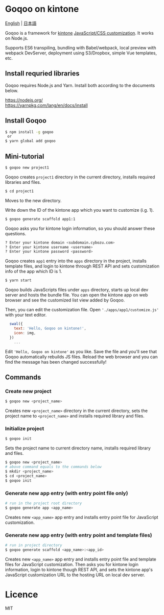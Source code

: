 # Goqoo on kintone

[English](/README.md) | [日本語](/README.ja.md)

Goqoo is a framework for [kintone](https://www.kintone.com/) [JavaScript/CSS customization](https://developer.kintone.io/hc/en-us/articles/212495178). It works on Node.js.

Supports ES6 transpiling, bundling with Babel/webpack, local preview with webpack DevServer, deployment using S3/Dropbox, simple Vue templates, etc.

## Install requried libraries

Goqoo requires Node.js and Yarn. Install both according to the documents below.

https://nodejs.org/  
https://yarnpkg.com/lang/en/docs/install

## Install Goqoo

```sh
$ npm install -g goqoo
 or
$ yarn global add goqoo
```

## Mini-tutorial

```sh
$ goqoo new project1
```
Goqoo creates `project1` directory in the current directory, installs required libraries and files.


```sh
$ cd project1
```
Moves to the new directory.

Write down the ID of the kintone app which you want to customize (i.g. 1).

```sh
$ goqoo generate scaffold app1:1
```
Goqoo asks you for kintone login information, so you should answer these questions.

```sh
? Enter your kintone domain <subdomain.cybozu.com>
? Enter your kintone username <username>
? Enter your kintone password <password>
```
Goqoo creates `app1` entry into the `apps` directory in the project, installs template files, and login to kintone through REST API and sets customization info of the app which ID is 1.

```sh
$ yarn start
```
Goqoo builds JavaScripts files under `apps` directory, starts up local dev server and hosts the bundle file. You can open the kintone app on web browser and see the customized list view added by Goqoo.

Then, you can edit the customization file. Open `'./apps/app1/customize.js'` with your text editor.

```js
  swal({
    text: 'Hello, Goqoo on kintone!',
    icon: img,
  })
    ...
```
Edit `'Hello, Goqoo on kintone'` as you like. Save the file and you'll see that Goqoo automatically rebuilds JS files. Reload the web browser and you can find the message has been changed successfully!

## Commands

### Create new project

```sh
$ goqoo new <project_name>
```
Creates new `<project_name>` directory in the current directory, sets the project name to `<project_name>` and installs required library and files. 

### Initialize project

```sh
$ goqoo init
```
Sets the project name to current directory name, installs required library and files.

```sh
$ goqoo new <project_name>
# above command equals to the commands below
$ mkdir <project_name>
$ cd <project_name>
$ goqoo init
```

### Generate new app entry (with entry point file only)

```sh
# run in the project root directory
$ goqoo generate app <app_name>
```
Creates new `<app_name>` app entry and installs entry point file for JavaScript customization.

### Generate new app entry (with entry point and template files)

```sh
# run in project directory
$ goqoo generate scaffold <app_name>:<app_id>
```
Creates new `<app_name>` app entry and installs entry point file and template files for JavaScript customization. Then asks you for kintone login information, login to kintone though REST API, and sets the kintone app's JavaScript customization URL to the hosting URL on local dev server.

# Licence

MIT
